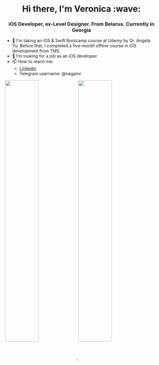 <h1 align="center">Hi there, I'm Veronica</a> :wave:
<h3 align="center">iOS Developer, ex-Level Designer. From Belarus. Currently in Georgia </h3>

- :book: I'm taking an iOS & Swift Bootcamp course at Udemy by Dr. Angela Yu. Before that, I completed a five-month offline course in iOS development from TMS.
- :raised_hands: I’m looking for a job as an iOS developer.
- 📫 How to reach me: 
  - [Linkedin](https://www.linkedin.com/in/veronica-rudiuk-34860b1a9/)
  - Telegram username: @negamr

<!-- 

[![GitHub Streak](http://github-readme-streak-stats.herokuapp.com?user=veronicarudiuk&theme=bear&date_format=j%20M%5B%20Y%5D)](https://git.io/streak-stats)
 -->

<a href="https://github.com/veronicarudiuk">
    <img 
         align="center" 
         width="47%" 
         src="https://github-readme-stats.vercel.app/api?username=veronicarudiuk&theme=github_dark&show_icons=true"   
         />
<a href="https://github.com/veronicarudiuk">  
    <img 
         lign="left" 
         width="47%" 
         align="center" 
         src="http://github-readme-streak-stats.herokuapp.com?user=veronicarudiuk&theme=github-dark-blue" 
         />
</a>
  
<!-- ![Anurag's GitHub stats](https://github-readme-stats.vercel.app/api?username=veronicarudiuk&theme=github_dark&show_icons=true) -->

